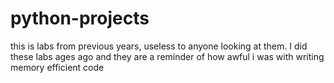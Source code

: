 # python-projects
this is labs from previous years, useless to anyone looking at them.
I did these labs ages ago and they are a reminder of how awful i was with writing memory efficient code 
